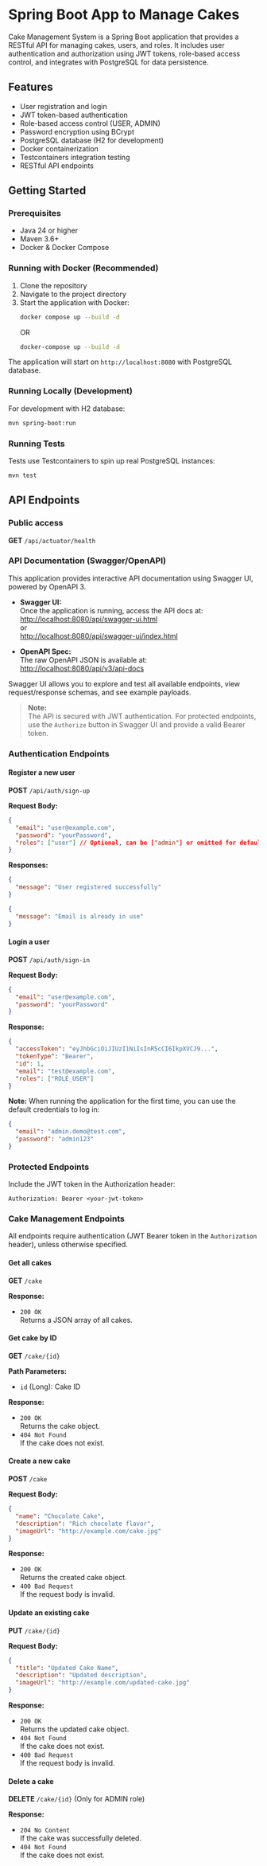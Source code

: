 # Spring Boot App to Manage Cakes

Cake Management System is a Spring Boot application that provides a RESTful API for managing cakes, users, and roles. It includes user authentication and authorization using JWT tokens, role-based access control, and integrates with PostgreSQL for data persistence.

## Features

- User registration and login
- JWT token-based authentication
- Role-based access control (USER, ADMIN)
- Password encryption using BCrypt
- PostgreSQL database (H2 for development)
- Docker containerization
- Testcontainers integration testing
- RESTful API endpoints

## Getting Started

### Prerequisites

- Java 24 or higher
- Maven 3.6+
- Docker & Docker Compose

### Running with Docker (Recommended)

1. Clone the repository
2. Navigate to the project directory
3. Start the application with Docker:
    ```bash
   docker compose up --build -d
   ```
   OR
    ```bash
   docker-compose up --build -d
   ```

The application will start on `http://localhost:8080` with PostgreSQL database.

### Running Locally (Development)

For development with H2 database:
```bash
mvn spring-boot:run
```

### Running Tests

Tests use Testcontainers to spin up real PostgreSQL instances:

```bash
mvn test
```

## API Endpoints

### Public access

**GET** `/api/actuator/health`

### API Documentation (Swagger/OpenAPI)

This application provides interactive API documentation using Swagger UI, powered by OpenAPI 3.

- **Swagger UI:**  
  Once the application is running, access the API docs at:  
  [http://localhost:8080/api/swagger-ui.html](http://localhost:8080/api/swagger-ui.html)  
  or  
  [http://localhost:8080/api/swagger-ui/index.html](http://localhost:8080/api/swagger-ui/index.html)

- **OpenAPI Spec:**  
  The raw OpenAPI JSON is available at:  
  [http://localhost:8080/api/v3/api-docs](http://localhost:8080/api/v3/api-docs)

Swagger UI allows you to explore and test all available endpoints, view request/response schemas, and see example payloads.

> **Note:**  
> The API is secured with JWT authentication. For protected endpoints, use the `Authorize` button in Swagger UI and provide a valid Bearer token.

### Authentication Endpoints

#### Register a new user

**POST** `/api/auth/sign-up`

**Request Body:**
```json
{
  "email": "user@example.com",
  "password": "yourPassword",
  "roles": ["user"] // Optional, can be ["admin"] or omitted for default "user"
}
```

**Responses:**
```json
{
  "message": "User registered successfully"
}
```
```json
{
  "message": "Email is already in use"
}
```

#### Login a user
**POST** `/api/auth/sign-in`

**Request Body:**
```json
{
  "email": "user@example.com",
  "password": "yourPassword"
}
```

**Response:**
```json
{
  "accessToken": "eyJhbGciOiJIUzI1NiIsInR5cCI6IkpXVCJ9...",
  "tokenType": "Bearer",
  "id": 1,
  "email": "test@example.com",
  "roles": ["ROLE_USER"]
}
```

**Note:** When running the application for the first time, you can use the default credentials to log in:
```json
{
  "email": "admin.demo@test.com",
  "password": "admin123"
}
```

### Protected Endpoints

Include the JWT token in the Authorization header:
```
Authorization: Bearer <your-jwt-token>
```

### Cake Management Endpoints

All endpoints require authentication (JWT Bearer token in the `Authorization` header), unless otherwise specified.

#### Get all cakes

**GET** `/cake`

**Response:**
- `200 OK`  
  Returns a JSON array of all cakes.

#### Get cake by ID

**GET** `/cake/{id}`

**Path Parameters:**
- `id` (Long): Cake ID

**Response:**
- `200 OK`  
  Returns the cake object.
- `404 Not Found`  
  If the cake does not exist.

#### Create a new cake

**POST** `/cake`

**Request Body:**
```json
{
  "name": "Chocolate Cake",
  "description": "Rich chocolate flavor",
  "imageUrl": "http://example.com/cake.jpg"
}
```

**Response:**

- `200 OK`  
  Returns the created cake object.
- `400 Bad Request`  
  If the request body is invalid.

#### Update an existing cake

**PUT** `/cake/{id}`

**Request Body:**
```json
{
  "title": "Updated Cake Name",
  "description": "Updated description",
  "imageUrl": "http://example.com/updated-cake.jpg"
}
```

**Response:**
- `200 OK`  
  Returns the updated cake object.
- `404 Not Found`  
  If the cake does not exist.
- `400 Bad Request`  
  If the request body is invalid.

#### Delete a cake

**DELETE** `/cake/{id}` (Only for ADMIN role)

**Response:**

- `204 No Content`  
  If the cake was successfully deleted.
- `404 Not Found`  
  If the cake does not exist.


